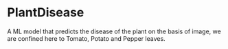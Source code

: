 # PlantDisease
A ML model that predicts the disease of the plant on the basis of image, we are confined here to Tomato, Potato and Pepper leaves.
